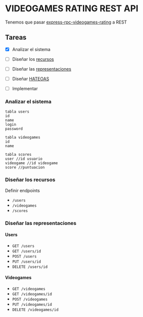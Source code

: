 # VIDEOGAMES RATING REST API

Tenemos que pasar [express-rpc-videogames-rating](https://github.com/yurigo/express-rpc-videogames-rating) a REST

## Tareas

- [x] Analizar el sistema
- [ ] Diseñar los [recursos](./REST.md#Identification_of_resources)
- [ ] Diseñar las [representaciones](./REST.md#Manipulation_of_resources_through_representations)
- [ ] Diseñar [HATEOAS](./REST.md#Hypermedia_as_the_engine_of_Application_State_(HATEOAS))
- [ ] Implementar


### Analizar el sistema
```
tabla users
id
name
login
password

tabla videogames
id
name

tabla scores
user //id usuario
videogame //id videogame
score //puntuacion
```

### Diseñar los recursos

Definir endpoints

- `/users`
- `/videogames`
- `/scores`

### Diseñar las representaciones

#### Users

- `GET /users`
- `GET /users/id`
- `POST /users` 
- `PUT /users/id`
- `DELETE /users/id`


#### Videogames

- `GET /videogames`
- `GET /videogames/id`
- `POST /videogames` 
- `PUT /videogames/id`
- `DELETE /videogames/id`



